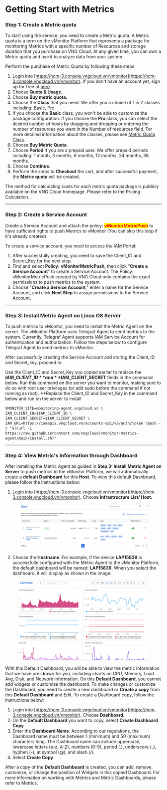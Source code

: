 # Getting Start with Metrics

### Step 1: Create a Metric quota <a href="#batdauvoimetrics-buoc1-khoitaometricquota" id="batdauvoimetrics-buoc1-khoitaometricquota"></a>

To start using the service, you need to create a Metric quota. A Metric quota is a term on the vMonitor Platform that represents a package for monitoring Metrics with a specific number of Resources and storage duration that you purchase on VNG Cloud. At any given time, you can own a Metric quota and use it to analyze data from your system.

Perform the purchase of Metric Quota by following these steps:

1. Login into [https://hcm-3.console.vngcloud.vn/vmonitor](https://hcm-3.console.vngcloud.vn/vmonitor). If you don't have an account yet, sign up for free at [here](https://register.vngcloud.vn/signup).
2. Choose **Quota & Usage**.
3. Choose **Buy metric quota.**
4. Choose the **Class** that you need. We offer you a choice of 1 in 2 classes including: Basic, Pro.
5. If you choose the **Basic** class, you won't be able to customize the package configuration. If you choose the **Pro** class, you can select the desired number of hosts by dragging and dropping or entering the number of resources you want in the Number of resources field. For more detailed information about the classes, please see [Metric Quota Class](../vmonitor-platform-la-gi/vmonitor-platform-metric-la-gi/metric-quota-class.md).
6. Choose **Buy Metric Quota**.
7. Choose **Period** if you are a prepaid user. We offer prepaid periods including: 1 month, 3 months, 6 months, 12 months, 24 months, 36 months.
8. Choose **Continue.**
9. Perform the steps to **Checkout** the cart, and after successful payment, the **Metric quota** will be created.

The method for calculating costs for each metric quota package is publicly available on the VNG Cloud homepage. Please refer to the Pricing Calculation.

***

### Step 2: Create a Service Account <a href="#batdauvoimetrics-buoc2-khoitaoserviceaccount" id="batdauvoimetrics-buoc2-khoitaoserviceaccount"></a>

Create a Service Account and attach the policy: <mark style="color:red;">**vMonitorMetricPush**</mark> to have sufficient rights to push Metrics to vMonitor (You can skip this step if it's already created)

To create a service account, you need to access the IAM Portal:

1. After successfully creating, you need to save the Client\_ID and Secret\_Key for the next step.
2. Find and select **Policy:** **vMonitorMetricPush**, then click "**Create a Service Account**" to create a Service Account. The Policy: vMonitorMetricPush created by VNG Cloud only contains the exact permissions to push metrics to the system.
3. Choose "**Create a Service Account**," enter a name for the Service Account, and click **Next Step** to assign permissions to the Service Account.

***

### Step 3: Install Metric Agent on Linux OS Server <a href="#batdauvoimetrics-buoc3-caidatmetricagenttrenlinuxosserver" id="batdauvoimetrics-buoc3-caidatmetricagenttrenlinuxosserver"></a>

To push metrics to vMonitor, you need to install the Metric Agent on the server. The vMonitor Platform uses Telegraf Agent to send metrics to the system. Currently, Telegraf Agent supports IAM Service Account for authentication and authorization. Follow the steps below to configure Telegraf Agent to send metrics to vMonitor.

After successfully creating the Service Account and storing the Client\_ID and Secret\_key, proceed to:

Use the Client\_ID and Secret\_Key you copied earlier to replace the **$IAM\_CLIENT\_ID** and **$IAM\_CLIENT\_SECRET** fields in the command below. Run this command on the server you want to monitor, making sure to do so with root user privileges (or add sudo before the command if not running as root). \*\*Replace the Client\_ID and Secret\_Key in the command below and run on the server to install

```
VMONITOR_SITE=monitoring-agent.vngcloud.vn \
IAM_CLIENT_ID=$IAM_CLIENT_ID \
IAM_CLIENT_SECRET=$IAM_CLIENT_SECRET \
IAM_URL=https://iamapis.vngcloud.vn/accounts-api/v2/auth/token \bash -c "$(curl -L 
https://raw.githubusercontent.com/vngcloud/vmonitor-metrics-agent/main/install.sh)"
```

***

### Step 4: View Metric's information through Dashboard <a href="#batdauvoimetrics-buoc4-xemthongtinmetricthongquadashboard" id="batdauvoimetrics-buoc4-xemthongtinmetricthongquadashboard"></a>

After installing the Metric Agent as guided in **Step 3: Install Metric Agent on Server** to push metrics to the vMonitor Platform, we will automatically create a **default Dashboard** for this **Host**. To view this default Dashboard, please follow the instructions below:

1. Login into [https://hcm-3.console.vngcloud.vn/vmonitor](https://hcm-3.console.vngcloud.vn/vmonitor). Choose **Infrastructure List/ Host.**

<figure><img src="../../.gitbook/assets/image (35) (1) (1) (1) (1) (1) (1).png" alt=""><figcaption></figcaption></figure>

2. Choose the **Hostname**. For example, if the device **LAP15839** is successfully configured with the Metric Agent to the vMonitor Platform, the default dashboard will be named: **LAP15839**. When you select the dashboard, it will display as shown in the image:

<figure><img src="../../.gitbook/assets/image (36) (1) (1) (1) (1) (1) (1).png" alt=""><figcaption></figcaption></figure>

With this Default Dashboard, you will be able to view the metric information that we have pre-drawn for you, including charts on CPU, Memory, Load Avg, Disk, and Network information. On this **Default Dashboard**, you cannot add widgets or customize the dashboard. To make changes or customize the Dashboard, you need to create a new dashboard or **Create a copy** from this **Default Dashboard** and Edit. To create a Dashboard copy, follow the instructions below:

1. Login into [https://hcm-3.console.vngcloud.vn/vmonitor](https://hcm-3.console.vngcloud.vn/vmonitor). Choose **Dashboard.**
2. On the **Default Dashboard** you want to copy, select **Create Dashboard Copy**
3. Enter the **Dashboard Name**. According to our regulations, the Dashboard name must be between 1 (minimum) and 50 (maximum) characters long. The Dashboard name can include uppercase, lowercase letters (a-z, A-Z), numbers (0-9), period (.), underscore (\_), hyphen (-), at symbol (@), and slash (/).
4. Select **Create Copy**.

After a copy of the **Default Dashboard** is created, you can add, remove, customize, or change the position of Widgets in this copied Dashboard. For more information on working with Metrics and Metric Dashboards, please refer to Metrics.
